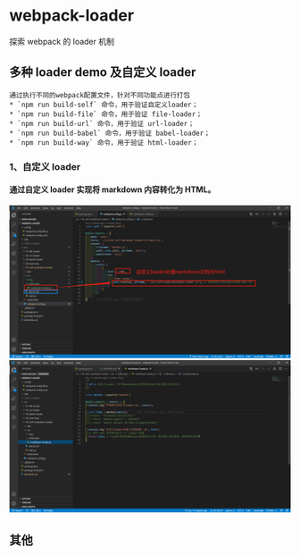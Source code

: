 # webpack-loader

探索 webpack 的 loader 机制

## 多种 loader demo 及自定义 loader

```
通过执行不同的webpack配置文件，针对不同功能点进行打包
* `npm run build-self` 命令，用于验证自定义loader；
* `npm run build-file` 命令，用于验证 file-loader；
* `npm run build-url` 命令，用于验证 url-loader；
* `npm run build-babel` 命令，用于验证 babel-loader；
* `npm run build-way` 命令，用于验证 html-loader；
```

### 1、自定义 loader

#### 通过自定义 loader 实现将 markdown 内容转化为 HTML。

![blockchain](https://github.com/Lucky-LYZ/webpack-loader/blob/master/src/05-self-markdown-loader/src/img/%E8%87%AA%E5%AE%9A%E4%B9%89loader%E5%A4%84%E7%90%86markdown%E6%96%87%E6%A1%A3%E4%B8%BAhtml.png "自定义loader配置信息")
![blockchain](https://github.com/Lucky-LYZ/webpack-loader/blob/master/src/05-self-markdown-loader/src/img/%E8%87%AA%E5%AE%9A%E4%B9%89loader%E5%AE%9E%E7%8E%B0%E7%BB%86%E8%8A%82.png "自定义loader实现代码")

## 其他
